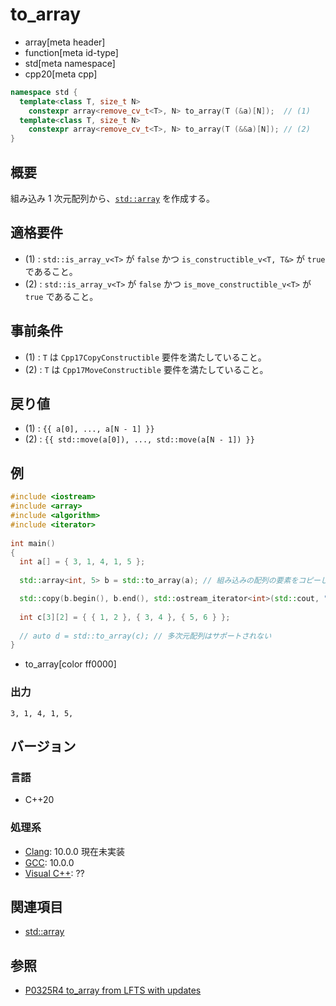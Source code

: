 # to_array
* array[meta header]
* function[meta id-type]
* std[meta namespace]
* cpp20[meta cpp]

```cpp
namespace std {
  template<class T, size_t N>
    constexpr array<remove_cv_t<T>, N> to_array(T (&a)[N]);  // (1)
  template<class T, size_t N>
    constexpr array<remove_cv_t<T>, N> to_array(T (&&a)[N]); // (2)
}
```

## 概要
組み込み 1 次元配列から、[`std::array`](array.md) を作成する。


## 適格要件
- (1) : `std::is_­array_­v<T>` が `false` かつ `is_­constructible_­v<T, T&>` が `true` であること。
- (2) : `std::is_­array_­v<T>` が `false` かつ `is_­move_­constructible_­v<T>` が `true` であること。


## 事前条件
- (1) : `T` は `Cpp17CopyConstructible` 要件を満たしていること。 
- (2) : `T` は `Cpp17MoveConstructible` 要件を満たしていること。


## 戻り値
- (1) : `{{ a[0], ..., a[N - 1] }}`
- (2) : `{{ std​::​move(a[0]), ..., std​::​move(a[N - 1]) }}`


## 例
```cpp example
#include <iostream>
#include <array>
#include <algorithm>
#include <iterator>
 
int main()
{
  int a[] = { 3, 1, 4, 1, 5 };
    
  std::array<int, 5> b = std::to_array(a); // 組み込みの配列の要素をコピーし、 std::array を作成

  std::copy(b.begin(), b.end(), std::ostream_iterator<int>(std::cout, ", "));
    
  int c[3][2] = { { 1, 2 }, { 3, 4 }, { 5, 6 } };
    
  // auto d = std::to_array(c); // 多次元配列はサポートされない
}
```
* to_array[color ff0000]

### 出力
```
3, 1, 4, 1, 5, 
```

## バージョン
### 言語
- C++20

### 処理系
- [Clang](/implementation.md#clang): 10.0.0 現在未実装
- [GCC](/implementation.md#gcc): 10.0.0
- [Visual C++](/implementation.md#visual_cpp): ??


## 関連項目
- [std::array](array.md)


## 参照
- [P0325R4 to_array from LFTS with updates](http://www.open-std.org/jtc1/sc22/wg21/docs/papers/2019/p0325r4.html)
